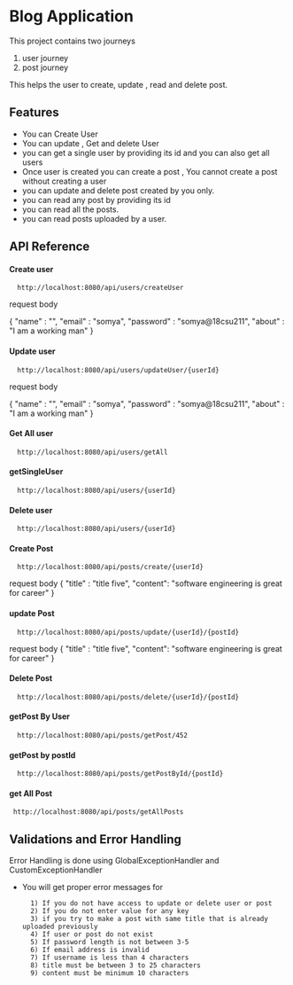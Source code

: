 
# Blog Application

This project contains two journeys
1) user journey
2) post journey


This helps the user to create, update , read and delete post.


## Features

- You can Create User
- You can update , Get and delete User
- you can get a single user by providing its id and you can also get all users
- Once user is created you can create a post , You cannot create a post without    creating a user
- you can update and delete post created by you only.
- you can read any post by providing its id
- you can read all the posts.
- you can read posts uploaded by a user.






## API Reference

#### Create user

```http
  http://localhost:8080/api/users/createUser
```
request body

{
"name" : "",
"email" : "somya",
"password" : "somya@18csu211",
"about" : "I am a working man"
}

#### Update user

```http
  http://localhost:8080/api/users/updateUser/{userId}
```
request body

{ "name" : "", "email" : "somya", "password" : "somya@18csu211", "about" : "I am a working man" }

#### Get All user

```http
  http://localhost:8080/api/users/getAll
```

#### getSingleUser

```http
  http://localhost:8080/api/users/{userId}
```


#### Delete user

```http
  http://localhost:8080/api/users/{userId}
```


#### Create Post

```http
  http://localhost:8080/api/posts/create/{userId}
```
request body
{
"title" : "title five",
"content": "software engineering is great for career"
}


#### update Post

```http
  http://localhost:8080/api/posts/update/{userId}/{postId}
```
request body
{
"title" : "title five",
"content": "software engineering is great for career"
}



#### Delete Post

```http
  http://localhost:8080/api/posts/delete/{userId}/{postId}
```


#### getPost By User

```http
  http://localhost:8080/api/posts/getPost/452
```



#### getPost by postId

```http
  http://localhost:8080/api/posts/getPostById/{postId}
```



#### get All Post

```http
 http://localhost:8080/api/posts/getAllPosts
```






## Validations and Error Handling
Error Handling is done using GlobalExceptionHandler and CustomExceptionHandler

- You will get proper error messages for

        1) If you do not have access to update or delete user or post
        2) If you do not enter value for any key
        3) if you try to make a post with same title that is already uploaded previously
        4) If user or post do not exist
        5) If password length is not between 3-5
        6) If email address is invalid
        7) If username is less than 4 characters
        8) title must be between 3 to 25 characters
        9) content must be minimum 10 characters